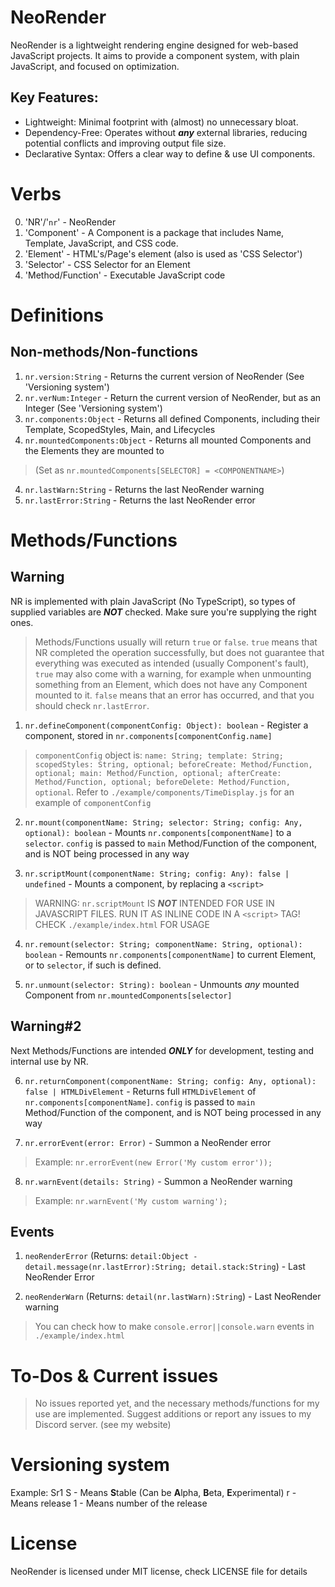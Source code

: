 # NeoRender

NeoRender is a lightweight rendering engine designed for web-based JavaScript projects. It aims to provide a component system, with plain JavaScript, and focused on optimization.

## Key Features:

* Lightweight: Minimal footprint with (almost) no unnecessary bloat.
* Dependency-Free: Operates without ***any*** external libraries, reducing potential conflicts and improving output file size.
* Declarative Syntax: Offers a clear way to define & use UI components.

# Verbs
0. 'NR'/'`nr`' - NeoRender
1. 'Component' - A Component is a package that includes Name, Template, JavaScript, and CSS code.
2. 'Element' - HTML's/Page's element (also is used as 'CSS Selector')
3. 'Selector' - CSS Selector for an Element
4. 'Method/Function' - Executable JavaScript code

# Definitions
## Non-methods/Non-functions
1. `nr.version:String` - Returns the current version of NeoRender (See 'Versioning system')
2. `nr.verNum:Integer` - Return the current version of NeoRender, but as an Integer (See 'Versioning system')
2. `nr.components:Object` - Returns all defined Components, including their Template, ScopedStyles, Main, and Lifecycles
3. `nr.mountedComponents:Object` - Returns all mounted Components and the Elements they are mounted to
> (Set as `nr.mountedComponents[SELECTOR] = <COMPONENTNAME>`)
4. `nr.lastWarn:String` - Returns the last NeoRender warning
5. `nr.lastError:String` - Returns the last NeoRender error

# Methods/Functions
## Warning
NR is implemented with plain JavaScript (No TypeScript), so types of supplied variables are ***NOT*** checked. Make sure you're supplying the right ones.
> Methods/Functions usually will return `true` or `false`. `true` means that NR completed the operation successfully, but does not guarantee that everything was executed as intended (usually Component's fault), `true` may also come with a warning, for example when unmounting something from an Element, which does not have any Component mounted to it. `false` means that an error has occurred, and that you should check `nr.lastError`.

1. `nr.defineComponent(componentConfig: Object): boolean` - Register a component, stored in `nr.components[componentConfig.name]`
> `componentConfig` object is: `name: String; template: String; scopedStyles: String, optional; beforeCreate: Method/Function, optional; main: Method/Function, optional; afterCreate: Method/Function, optional; beforeDelete: Method/Function, optional`. Refer to `./example/components/TimeDisplay.js` for an example of `componentConfig`

2. `nr.mount(componentName: String; selector: String; config: Any, optional): boolean` - Mounts `nr.components[componentName]` to a `selector`. `config` is passed to `main` Method/Function of the component, and is NOT being processed in any way

3. `nr.scriptMount(componentName: String; config: Any): false | undefined` - Mounts a component, by replacing a `<script>`
> WARNING: `nr.scriptMount` IS ***NOT*** INTENDED FOR USE IN JAVASCRIPT FILES. RUN IT AS INLINE CODE IN A `<script>` TAG! CHECK `./example/index.html` FOR USAGE

4. `nr.remount(selector: String; componentName: String, optional): boolean` - Remounts `nr.components[componentName]` to current Element, or to `selector`, if such is defined.

5. `nr.unmount(selector: String): boolean` - Unmounts *any* mounted Component from `nr.mountedComponents[selector]`

## Warning#2
Next Methods/Functions are intended ***ONLY*** for development, testing and internal use by NR.

6. `nr.returnComponent(componentName: String; config: Any, optional): false | HTMLDivElement` - Returns full `HTMLDivElement` of `nr.components[componentName]`. `config` is passed to `main` Method/Function of the component, and is NOT being processed in any way

7. `nr.errorEvent(error: Error)` - Summon a NeoRender error
> Example: `nr.errorEvent(new Error('My custom error'));`

8. `nr.warnEvent(details: String)` - Summon a NeoRender warning
> Example: `nr.warnEvent('My custom warning');`

## Events
1. `neoRenderError` (Returns: `detail:Object - detail.message(nr.lastError):String; detail.stack:String`) - Last NeoRender Error

2. `neoRenderWarn` (Returns: `detail(nr.lastWarn):String`) - Last NeoRender warning

> You can check how to make `console.error||console.warn` events in `./example/index.html`

# To-Dos & Current issues
> No issues reported yet, and the necessary methods/functions for my use are implemented. Suggest additions or report any issues to my Discord server. (see my website)

# Versioning system
Example: Sr1
S - Means **S**table (Can be **A**lpha, **B**eta, **E**xperimental)
r - Means release
1 - Means number of the release

# License
NeoRender is licensed under MIT license, check LICENSE file for details